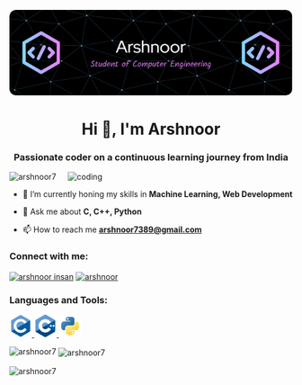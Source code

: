 ![logo](https://github.com/Arshnoor7/Arshnoor7/blob/main/github-header-image.png)
<h1 align="center">Hi 👋, I'm Arshnoor</h1>
<h3 align="center">Passionate coder on a continuous learning journey from India</h3>

<img align="right" alt="coding" width="400" src="https://camo.githubusercontent.com/cae12fddd9d6982901d82580bdf321d81fb299141098ca1c2d4891870827bf17/68747470733a2f2f6d69726f2e6d656469756d2e636f6d2f6d61782f313336302f302a37513379765349765f7430696f4a2d5a2e676966">
<p align="left"> <img src="https://komarev.com/ghpvc/?username=arshnoor7&label=Profile%20views&color=0e75b6&style=flat" alt="arshnoor7" /> </p>

- 🌱 I’m currently honing my skills in **Machine Learning, Web Development**

- 💬 Ask me about **C, C++, Python**

- 📫 How to reach me **arshnoor7389@gmail.com**

<h3 align="left">Connect with me:</h3>
<p align="left">
<a href="https://linkedin.com/in/arshnoor-insan-42312427a" target="blank"><img align="center" src="https://raw.githubusercontent.com/rahuldkjain/github-profile-readme-generator/master/src/images/icons/Social/linked-in-alt.svg" alt="arshnoor insan" height="30" width="40" /></a>
<a href="https://kaggle.com/arshnoor7389" target="blank"><img align="center" src="https://raw.githubusercontent.com/rahuldkjain/github-profile-readme-generator/master/src/images/icons/Social/kaggle.svg" alt="arshnoor" height="30" width="40" /></a>
</p>

<h3 align="left">Languages and Tools:</h3>
<p align="left"> <a href="https://www.cprogramming.com/" target="_blank" rel="noreferrer"> <img src="https://raw.githubusercontent.com/devicons/devicon/master/icons/c/c-original.svg" alt="c" width="40" height="40"/> </a> <a href="https://www.w3schools.com/cpp/" target="_blank" rel="noreferrer"> <img src="https://raw.githubusercontent.com/devicons/devicon/master/icons/cplusplus/cplusplus-original.svg" alt="cplusplus" width="40" height="40"/> </a> <a href="https://www.python.org" target="_blank" rel="noreferrer"> <img src="https://raw.githubusercontent.com/devicons/devicon/master/icons/python/python-original.svg" alt="python" width="40" height="40"/> </a> </p>

<p><img align="left" src="https://github-readme-stats.vercel.app/api/top-langs?username=arshnoor7&show_icons=true&locale=en&layout=compact" alt="arshnoor7" /></p>

<p>&nbsp;<img align="center" src="https://github-readme-stats.vercel.app/api?username=arshnoor7&show_icons=true&locale=en" alt="arshnoor7" /></p>

<p><img align="center" src="https://github-readme-streak-stats.herokuapp.com/?user=arshnoor7&" alt="arshnoor7" /></p>
